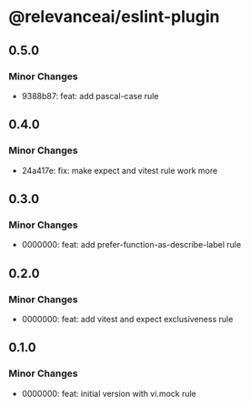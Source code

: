 # @relevanceai/eslint-plugin

## 0.5.0

### Minor Changes

- 9388b87: feat: add pascal-case rule

## 0.4.0

### Minor Changes

- 24a417e: fix: make expect and vitest rule work more

## 0.3.0

### Minor Changes

- 0000000: feat: add prefer-function-as-describe-label rule

## 0.2.0

### Minor Changes

- 0000000: feat: add vitest and expect exclusiveness rule

## 0.1.0

### Minor Changes

- 0000000: feat: initial version with vi.mock rule

